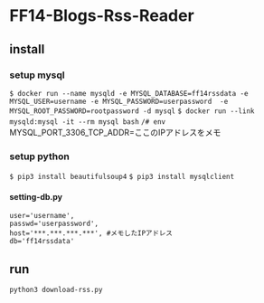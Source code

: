 # FF14-Blogs-Rss-Reader

## install

### setup mysql
`$ docker run --name mysqld -e MYSQL_DATABASE=ff14rssdata -e MYSQL_USER=username -e MYSQL_PASSWORD=userpassword  -e MYSQL_ROOT_PASSWORD=rootpassword -d mysql`
`$ docker run --link  mysqld:mysql -it --rm mysql bash`
`/# env`
　MYSQL_PORT_3306_TCP_ADDR=ここのIPアドレスをメモ

### setup python
`$ pip3 install beautifulsoup4`
`$ pip3 install mysqlclient`

#### setting-db.py
    user='username',
    passwd='userpassword',
    host='***.***.***.***', #メモしたIPアドレス
    db='ff14rssdata'

## run
`python3 download-rss.py`